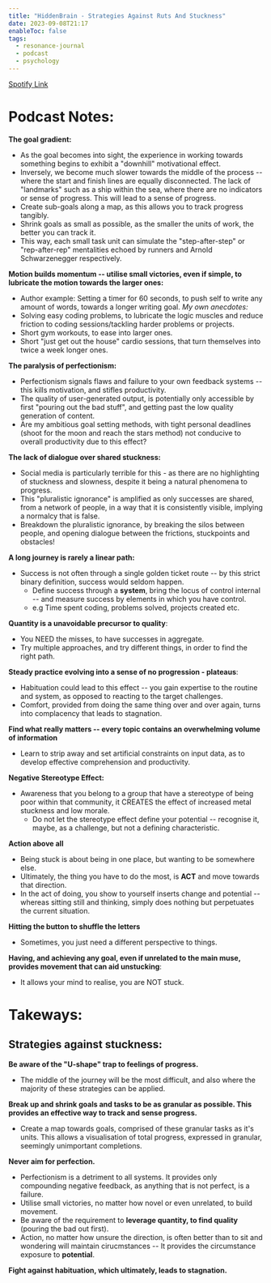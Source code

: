 ```yaml
---
title: "HiddenBrain - Strategies Against Ruts And Stuckness"
date: 2023-09-08T21:17
enableToc: false
tags:
  - resonance-journal
  - podcast
  - psychology
---
```


[Spotify Link](https://open.spotify.com/episode/6TKafhoz9pbY15umkze0Rj)
# Podcast Notes: 
**The goal gradient:**
- As the goal becomes into sight, the experience in working towards something begins to exhibit a "downhill" motivational effect. 
- Inversely, we become much slower towards the middle of the process -- where the start and finish lines are equally disconnected. 
The lack of "landmarks" such as a ship within the sea, where there are no indicators or sense of progress. This will lead to a sense of progress. 
- Create sub-goals along a map, as this allows you to track progress tangibly. 
- Shrink goals as small as possible, as the smaller the units of work, the better you can track it.
- This way, each small task unit can simulate the "step-after-step" or "rep-after-rep" mentalities echoed by runners and Arnold Schwarzenegger respectively.

**Motion builds momentum -- utilise small victories, even if simple, to lubricate the motion towards the larger ones:**
- Author example: 
	Setting a timer for 60 seconds, to push self to write any amount of words, towards a longer writing goal. 
*My own anecdotes:*
- Solving easy coding problems, to lubricate the logic muscles and reduce friction to coding sessions/tackling harder problems or projects.
- Short gym workouts, to ease into larger ones. 
- Short "just get out the house" cardio sessions, that turn themselves into twice a week longer ones. 

**The paralysis of perfectionism:**
- Perfectionism signals flaws and failure to your own feedback systems -- this kills motivation, and stifles productivity. 
- The quality of user-generated output, is potentially only accessible by first "pouring out the bad stuff", and getting past the low quality generation of content. 
- Are my ambitious goal setting methods, with tight personal deadlines (shoot for the moon and reach the stars method) not conducive to overall productivity due to this effect? 

**The lack of dialogue over shared stuckness:**
- Social media is particularly terrible for this - as there are no highlighting of stuckness and slowness, despite it being a natural phenomena to progress. 
- This "pluralistic ignorance" is amplified as only successes are shared, from a network of people, in a way that it is consistently visible, implying a normalcy that is false. 
- Breakdown the pluralistic ignorance, by breaking the silos between people, and opening dialogue between the frictions, stuckpoints and obstacles!

**A long journey is rarely a linear path:**
- Success is not often through a single golden ticket route -- by this strict binary definition, success would seldom happen. 
	- Define success through a **system**, bring the locus of control internal -- and measure success by elements in which you have control.
	- e.g Time spent coding, problems solved, projects created etc. 

**Quantity is a unavoidable precursor to quality**:
- You NEED the misses, to have successes in aggregate. 
- Try multiple approaches, and try different things, in order to find the right path. 

**Steady practice evolving into a sense of no progression - plateaus**:
- Habituation could lead to this effect -- you gain expertise to the routine and system, as opposed to reacting to the target challenges. 
- Comfort, provided from doing the same thing over and over again, turns into complacency that leads to stagnation. 

**Find what really matters -- every topic contains an overwhelming volume of information**
- Learn to strip away and set artificial constraints on input data, as to develop effective comprehension and productivity. 

**Negative Stereotype Effect:**
- Awareness that you belong to a group that have a stereotype of being poor within that community, it CREATES the effect of increased metal stuckness and low morale. 
	- Do not let the stereotype effect define your potential -- recognise it, maybe, as a challenge, but not a defining characteristic. 

**Action above all**
- Being stuck is about being in one place, but wanting to be somewhere else. 
- Ultimately, the thing you have to do the most, is **ACT** and move towards that direction. 
- In the act of doing, you show to yourself inserts change and potential -- whereas sitting still and thinking, simply does nothing but perpetuates the current situation. 

**Hitting the button to shuffle the letters**
- Sometimes, you just need a different perspective to things. 

**Having, and achieving any goal, even if unrelated to the main muse, provides movement that can aid unstucking**:
- It allows your mind to realise, you are NOT stuck. 
# Takeways:
## Strategies against stuckness: 

**Be aware of the "U-shape" trap to feelings of progress.**
- The middle of the journey will be the most difficult, and also where the majority of these strategies can be applied. 

**Break up and shrink goals and tasks to be as granular as possible. This provides an effective way to track and sense progress.** 
- Create a map towards goals, comprised of these granular tasks as it's units. This allows a visualisation of total progress, expressed in granular, seemingly unimportant completions. 

**Never aim for perfection.** 
- Perfectionism is a detriment to all systems. It provides only compounding negative feedback, as anything that is not perfect, is a failure. 
- Utilise small victories, no matter how novel or even unrelated, to build movement. 
- Be aware of the requirement to **leverage quantity, to find quality** (pouring the bad out first). 
- Action, no matter how unsure the direction, is often better than to sit and wondering will maintain cirucmstances -- It provides the circumstance exposure to **potential**. 

**Fight against habituation, which ultimately, leads to stagnation.** 
